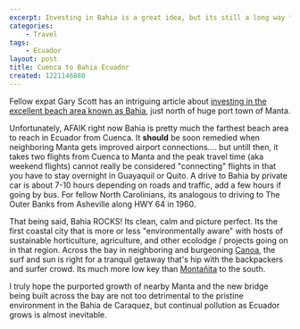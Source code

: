 ```yaml
---
excerpt: Investing in Bahia is a great idea, but its still a long way from Home.
categories:
    - Travel
tags:
    - Ecuador
layout: post
title: Cuenca to Bahia Ecuador
created: 1221146880
---
```


Fellow expat Gary Scott has an intriguing article about <a href="http://www.garyascott.com/2008/09/10/2432.html">investing in the excellent beach area known as Bahia</a>, just north of huge port town of Manta.

<!--more-->

Unfortunately, AFAIK right now Bahia is pretty much the farthest beach area to reach in Ecuador from Cuenca.  It **should** be soon remedied when neighboring Manta gets improved airport connections.... but untill then, it takes two flights from Cuenca to Manta and the peak travel time (aka weekend flights) cannot really be considered "connecting" flights in that you have to stay overnight in Guayaquil or Quito.  A drive to Bahia by private car is about 7-10 hours depending on roads and traffic, add a few hours if going by bus. For fellow North Carolinians, its analogous to driving to The Outer  Banks from Asheville along HWY 64 in 1960.

That being said,  Bahia ROCKS! Its clean, calm and picture perfect.  Its the first coastal city that is more or less "environmentally aware" with hosts of sustainable horticulture, agriculture, and other ecolodge / projects going on in that region.  Across the bay in neighboring and burgeoning <a href="http://www.google.com.ec/search?hl=enq=canoa+ecuador&amp;btnG=Search">Canoa</a>,  the surf and sun is right for a tranquil getaway that's hip with the backpackers and surfer crowd.  Its much more low key than <a href="http://www.google.com.ec/search?hl=en&amp;q=montañita+ecuador&amp;btnG=Search">Montañita</a> to the south.

I truly hope the purported growth of nearby Manta and the new bridge being built across the bay are not too detrimental to the pristine environment in the Bahia de Caraquez, but continual pollution as Ecuador grows is almost inevitable.

